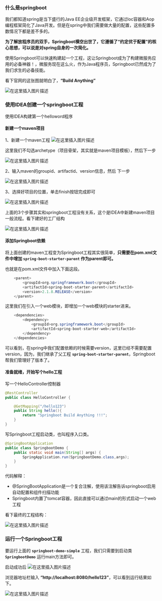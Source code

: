 ﻿### 什么是springboot
我们都知道spring是当下盛行的Java EE企业级开发框架，它通过Ioc容器和Aop编程框架简化了Java开发。但是在spring中我们需要做大量的配置，这些配置多数情况下都是差不多的。

**为了解放程序员的双手，Springboot横空出世了，它遵循了“约定优于配置”的核心思想，可以说是对spring自身的一次简化。**

使用Springboot可以快速构建起一个工程，这让Springboot成为了构建微服务应用的必备神器！，微服务现在这么火，作为Java程序员，Springboot已然成为了我们求生的必备技能。

看下官网的这张图就明白了，**“Build Anything”**

![在这里插入图片描述](https://img-blog.csdnimg.cn/20191226223047420.png?x-oss-process=image/watermark,type_ZmFuZ3poZW5naGVpdGk,shadow_10,text_aHR0cHM6Ly9ibG9nLmNzZG4ubmV0L20wXzM3OTY1MDE4,size_16,color_FFFFFF,t_70)
### 使用IDEA创建一个springboot工程
使用IDEA构建第一个helloword程序

#### 新建一个maven项目
1、新建一个maven工程
![在这里插入图片描述](https://img-blog.csdnimg.cn/2019122622352275.png?x-oss-process=image/watermark,type_ZmFuZ3poZW5naGVpdGk,shadow_10,text_aHR0cHM6Ly9ibG9nLmNzZG4ubmV0L20wXzM3OTY1MDE4,size_16,color_FFFFFF,t_70)

这里我们不勾选archetype（项目骨架，其实就是maven项目模板），然后下一步

![在这里插入图片描述](https://img-blog.csdnimg.cn/20191226223644222.png?x-oss-process=image/watermark,type_ZmFuZ3poZW5naGVpdGk,shadow_10,text_aHR0cHM6Ly9ibG9nLmNzZG4ubmV0L20wXzM3OTY1MDE4,size_16,color_FFFFFF,t_70)

2、输入maven的groupid、artifactid、version信息，然后 下一步

![在这里插入图片描述](https://img-blog.csdnimg.cn/2019122622403746.png?x-oss-process=image/watermark,type_ZmFuZ3poZW5naGVpdGk,shadow_10,text_aHR0cHM6Ly9ibG9nLmNzZG4ubmV0L20wXzM3OTY1MDE4,size_16,color_FFFFFF,t_70)

3、选择好项目的位置，单击finish按钮完成即可

![在这里插入图片描述](https://img-blog.csdnimg.cn/20191226224222511.png?x-oss-process=image/watermark,type_ZmFuZ3poZW5naGVpdGk,shadow_10,text_aHR0cHM6Ly9ibG9nLmNzZG4ubmV0L20wXzM3OTY1MDE4,size_16,color_FFFFFF,t_70)

上面的3个步骤其实和springboot工程没有关系，这个是IDEA中新建maven项目一般流程。看下建好的工厂结构

![在这里插入图片描述](https://img-blog.csdnimg.cn/20191226224530545.png?x-oss-process=image/watermark,type_ZmFuZ3poZW5naGVpdGk,shadow_10,text_aHR0cHM6Ly9ibG9nLmNzZG4ubmV0L20wXzM3OTY1MDE4,size_16,color_FFFFFF,t_70)

#### 添加Springboot依赖
将上面创建的maven工程变为Springboot工程其实很简单，**只需要在pom.xml文件中增加  `spring-boot-starter-parent`  作为parent即可。**

也就是在pom.xml文件中加入下面这段。

```java
    <parent>
        <groupId>org.springframework.boot</groupId>
        <artifactId>spring-boot-starter-parent</artifactId>
        <version>2.1.8.RELEASE</version>
    </parent>
```

这里我们在引入一个web模块，即增加一个web模块的starter进来。

```java
    <dependencies>
        <dependency>
            <groupId>org.springframework.boot</groupId>
            <artifactId>spring-boot-starter-web</artifactId>
        </dependency>
    </dependencies>

```

可以看到，在spring中我们配置依赖的时候需要version，这里已经不需要配置version，因为，我们继承了父工程 **`spring-boot-starter-parent`**，Springboot帮我们管理好了版本了。

#### 准备就绪，开始写个hello工程
写一个HelloController控制器

```java
@RestController
public class HelloController {

    @GetMapping("/hello123")
    public String hello(){
        return "Springboot Build Anything !!!";
    }
}
```

写Springboot工程启动类，也叫程序入口类。

```java
@SpringBootApplication
public class SpringbootDemo {
    public static void main(String[] args) {
        SpringApplication.run(SpringbootDemo.class,args);
    }
}
```

代码解释：

 - @SpringBootApplication是一个复合注解，使用该注解告诉springboot启用自动配置和组件扫描功能
 - Springboot内置了tomcat容器，因此直接可以通过main的形式启动一个web工程

看下最终的工程结构：

![在这里插入图片描述](https://img-blog.csdnimg.cn/20191226234320676.png?x-oss-process=image/watermark,type_ZmFuZ3poZW5naGVpdGk,shadow_10,text_aHR0cHM6Ly9ibG9nLmNzZG4ubmV0L20wXzM3OTY1MDE4,size_16,color_FFFFFF,t_70)

### 运行一个Springboot工程
要运行上面的 **`springboot-demo-simple`** 工程，我们只需要到启动类 **`SpringbootDemo`** 运行main方法即可。

启动成功后
![在这里插入图片描述](https://img-blog.csdnimg.cn/20191226234706397.png?x-oss-process=image/watermark,type_ZmFuZ3poZW5naGVpdGk,shadow_10,text_aHR0cHM6Ly9ibG9nLmNzZG4ubmV0L20wXzM3OTY1MDE4,size_16,color_FFFFFF,t_70)

浏览器地址栏输入 **“http://localhost:8080/hello123”**，可以看到运行结果如下。

![在这里插入图片描述](https://img-blog.csdnimg.cn/20191226234914701.png)

